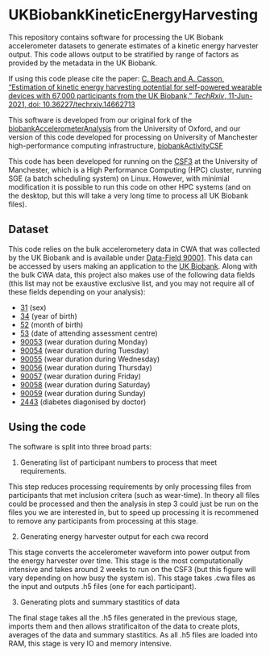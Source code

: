 # UKBiobankKineticEnergyHarvesting
This repository contains software for processing the UK Biobank accelerometer datasets to generate estimates of a kinetic energy harvester output. This code allows output to be stratified by range of factors as provided by the metadata in the UK Biobank.

If using this code please cite the paper:
[C. Beach and A. Casson, “Estimation of kinetic energy harvesting potential for self-powered wearable devices with 67,000 participants from the UK Biobank,” *TechRxiv*, 11-Jun-2021, doi: 10.36227/techrxiv.14662713](https://doi.org/10.36227/techrxiv.14662713)

This software is developed from our original fork of the [biobankAccelerometerAnalysis](https://github.com/activityMonitoring/biobankAccelerometerAnalysis) from the University of Oxford, and our version of this code developed for processing on University of Manchester high-performance computing infrastructure, [biobankActivityCSF](https://github.com/CASSON-LAB/BiobankActivityCSF)

This code has been developed for running on the [CSF3](http://ri.itservices.manchester.ac.uk/csf3/) at the University of Manchester, which is a High Performance Computing (HPC) cluster, running SGE (a batch scheduling system) on Linux. However, with minimial modification it is possible to run this code on other HPC systems (and on the desktop, but this will take a very long time to process all UK Biobank files).

## Dataset
This code relies on the bulk accelerometery data in CWA that was collected by the UK Biobank and is available under [Data-Field 90001](https://biobank.ctsu.ox.ac.uk/crystal/field.cgi?id=90001). This data can be accessed by users making an application to the [UK Biobank](http://www.ukbiobank.ac.uk/using-the-resource/). Along with the bulk CWA data, this project also makes use of the following data fields (this list may not be exaustive exclusive list, and you may not require all of these fields depending on your analysis):
 - [31](https://biobank.ctsu.ox.ac.uk/crystal/field.cgi?id=31) (sex)
 - [34](https://biobank.ctsu.ox.ac.uk/crystal/field.cgi?id=34) (year of birth)
 - [52](https://biobank.ctsu.ox.ac.uk/crystal/field.cgi?id=52) (month of birth)
 - [53](https://biobank.ctsu.ox.ac.uk/crystal/field.cgi?id=53) (date of attending assessment centre)
 - [90053](https://biobank.ctsu.ox.ac.uk/crystal/field.cgi?id=90053) (wear duration during Monday)
 - [90054](https://biobank.ctsu.ox.ac.uk/crystal/field.cgi?id=90054) (wear duration during Tuesday)
 - [90055](https://biobank.ctsu.ox.ac.uk/crystal/field.cgi?id=90055) (wear duration during Wednesday)
 - [90056](https://biobank.ctsu.ox.ac.uk/crystal/field.cgi?id=90056) (wear duration during Thursday)
 - [90057](https://biobank.ctsu.ox.ac.uk/crystal/field.cgi?id=90057) (wear duration during Friday)
 - [90058](https://biobank.ctsu.ox.ac.uk/crystal/field.cgi?id=90058) (wear duration during Saturday)
 - [90059](https://biobank.ctsu.ox.ac.uk/crystal/field.cgi?id=90059) (wear duration during Sunday)
 - [2443](https://biobank.ctsu.ox.ac.uk/crystal/field.cgi?id=2443) (diabetes diagonised by doctor)

## Using the code
The software is split into three broad parts:
1. Generating list of participant numbers to process that meet requirements. 
  
  This step reduces processing requirements by only processing files from participants that met inclusion critera (such as wear-time). In theory all files could be processed and then the analysis in step 3 could just be run on the files you we are interested in, but to speed up processing it is recommened to remove any participants from processing at this stage.
  
2. Generating energy harvester output for each cwa record
  
  This stage converts the accelerometer waveform into power output from the energy harvester over time. This stage is the most computationally intensive and takes around 2 weeks to run on the CSF3 (but this figure will vary depending on how busy the system is). This stage takes .cwa files as the input and outputs .h5 files (one for each participant).
 
3. Generating plots and summary stastitics of data

  The final stage takes all the .h5 files generated in the previous stage, imports them and then allows stratificaiton of the data to create plots, averages of the data and summary stastitics. As all .h5 files are loaded into RAM, this stage is very IO and memory intensive.
  
 